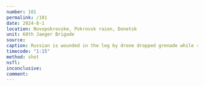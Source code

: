 ```yaml
---
number: 101
permalink: /101
date: 2024-8-1
location: Novopokrovske, Pokrovsk raion, Donetsk
unit: 68th Jaeger Brigade
source: 
caption: Russian is wounded in the leg by drone dropped grenade while running along the treeline. Shoots himself soon after
timecode: "1:15"
method: shot
nsfl: 
inconclusive: 
comment: 
---
```

<script async src="https://telegram.org/js/telegram-widget.js?22" data-telegram-post="ukr_pics/22390" data-width="100%" data-userpic="false"></script>